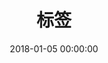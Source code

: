 ---
title: 标签
date: 2018-01-05 00:00:00
type: "tags"
orderby: random
order: 1
top_img: https://jsd.012700.xyz/gh/Duo-Huang/cdn/blog/img/conf/blog-tags-bg.jpg
---